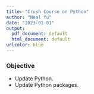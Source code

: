 ```yaml
---
title: "Crush Course on Python"
author: "Neal Yu"
date: "2023-01-01"
output:
  pdf_document: default
  html_document: default
urlcolor: blue
---
```



### Objective
- Update Python.
- Update Python packages.